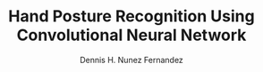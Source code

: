 ---
paperId: 7
author: Dennis H. Nunez Fernandez
publicationauthor: Nunez Fernandez, D. H.
title: Hand Posture Recognition Using Convolutional Neural Network
pdf: --
poster: Poster_Dennis_Nunez
alt: --
type: Poster
topic: Deep Learning
subtopic: Machine Learning
link: 
conference: icml
year: 2019
tags: icml-2019
location: California, USA
---